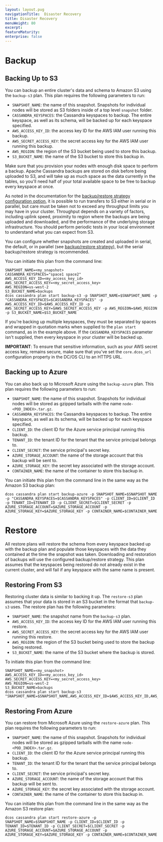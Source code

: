 ```yaml
---
layout: layout.pug
navigationTitle:  Disaster Recovery
title: Disaster Recovery
menuWeight: 80
excerpt:
featureMaturity:
enterprise: false
---
```


<!-- This source repo for this topic is https://github.com/mesosphere/dcos-commons -->


# Backup

## Backing Up to S3

You can backup an entire cluster's data and schema to Amazon S3 using the `backup-s3` plan. This plan requires the following parameters to run:
- `SNAPSHOT_NAME`: the name of this snapshot. Snapshots for individual nodes will be stored as S3 folders inside of a top level `snapshot` folder.
- `CASSANDRA_KEYSPACES`: the Cassandra keyspaces to backup. The entire keyspace, as well as its schema, will be backed up for each keyspace specified.
- `AWS_ACCESS_KEY_ID`: the access key ID for the AWS IAM user running this backup.
- `AWS_SECRET_ACCESS_KEY`: the secret access key for the AWS IAM user running this backup.
- `AWS_REGION`: the region of the S3 bucket being used to store this backup.
- `S3_BUCKET_NAME`: the name of the S3 bucket to store this backup in.

Make sure that you provision your nodes with enough disk space to perform a backup. Apache Cassandra backups are stored on disk before being uploaded to S3, and will take up as much space as the data currently in the tables, so you'll need half of your total available space to be free to backup every keyspace at once.

As noted in the documentation for the [backup/restore strategy configuration option](#backup-restore-strategy), it is possible to run transfers to S3 either in serial or in parallel, but care must be taken not to exceed any throughput limits you may have in your cluster. Throughput depends on a variety of factors, including uplink speed, proximity to region where the backups are being uploaded and downloaded, and the performance of the underlying storage infrastructure. You should perform periodic tests in your local environment to understand what you can expect from S3.

You can configure whether snapshots are created and uploaded in serial, the default, or in parallel (see [backup/restore strategy](#backup-restore-strategy)), but the serial backup/restore strategy is recommended.

You can initiate this plan from the command line:
```
SNAPSHOT_NAME=<my_snapshot>
CASSANDRA_KEYSPACES="space1 space2"
AWS_ACCESS_KEY_ID=<my_access_key_id>
AWS_SECRET_ACCESS_KEY=<my_secret_access_key>
AWS_REGION=us-west-2
S3_BUCKET_NAME=backups
dcos cassandra plan start backup-s3 -p SNAPSHOT_NAME=$SNAPSHOT_NAME -p "CASSANDRA_KEYSPACES=$CASSANDRA_KEYSPACES" -p AWS_ACCESS_KEY_ID=$AWS_ACCESS_KEY_ID -p AWS_SECRET_ACCESS_KEY=$AWS_SECRET_ACCESS_KEY -p AWS_REGION=$AWS_REGION -p S3_BUCKET_NAME=$S3_BUCKET_NAME
```

If you're backing up multiple keyspaces, they must be separated by spaces and wrapped in quotation marks when supplied to the `plan start` command, as in the example above. If the `CASSANDRA_KEYSPACES` parameter isn't supplied, then every keyspace in your cluster will be backed up.

**IMPORTANT**: To ensure that sensitive information, such as your AWS secret access key, remains secure, make sure that you've set the `core.dcos_url` configuration property in the DC/OS CLI to an HTTPS URL.

## Backing up to Azure

You can also back up to Microsoft Azure using the `backup-azure` plan. This plan requires the following parameters to run:

- `SNAPSHOT_NAME`: the name of this snapshot. Snapshots for individual nodes will be stored as gzipped tarballs with the name `node-<POD_INDEX>.tar.gz`.
- `CASSANDRA_KEYSPACES`: the Cassandra keyspaces to backup. The entire keyspace, as well as its schema, will be backed up for each keyspace specified.
- `CLIENT_ID`: the client ID for the Azure service principal running this backup.
- `TENANT_ID`: the tenant ID for the tenant that the service principal belongs to.
- `CLIENT_SECRET`: the service principal's secret key.
- `AZURE_STORAGE_ACCOUNT`: the name of the storage account that this backup will be sent to.
- `AZURE_STORAGE_KEY`: the secret key associated with the storage account.
- `CONTAINER_NAME`: the name of the container to store this backup in.

You can initiate this plan from the command line in the same way as the Amazon S3 backup plan:
```
dcos cassandra plan start backup-azure -p SNAPSHOT_NAME=$SNAPSHOT_NAME -p "CASSANDRA_KEYSPACES=$CASSANDRA_KEYSPACES" -p CLIENT_ID=$CLIENT_ID -p TENANT_ID=$TENANT_ID -p CLIENT_SECRET=$CLIENT_SECRET -p AZURE_STORAGE_ACCOUNT=$AZURE_STORAGE_ACCOUNT -p AZURE_STORAGE_KEY=$AZURE_STORAGE_KEY -p CONTAINER_NAME=$CONTAINER_NAME
```

# Restore

All restore plans will restore the schema from every keyspace backed up with the backup plan and populate those keyspaces with the data they contained at the time the snapshot was taken. Downloading and restoration of backups will use the configured backup/restore strategy. This plan assumes that the keyspaces being restored do not already exist in the current cluster, and will fail if any keyspace with the same name is present.

## Restoring From S3

Restoring cluster data is similar to backing it up. The `restore-s3` plan assumes that your data is stored in an S3 bucket in the format that `backup-s3` uses. The restore plan has the following parameters:
- `SNAPSHOT_NAME`: the snapshot name from the `backup-s3` plan.
- `AWS_ACCESS_KEY_ID`: the access key ID for the AWS IAM user running this restore.
- `AWS_SECRET_ACCESS_KEY`: the secret access key for the AWS IAM user running this restore.
- `AWS_REGION`: the region of the S3 bucket being used to store the backup being restored.
- `S3_BUCKET_NAME`: the name of the S3 bucket where the backup is stored.

To initiate this plan from the command line:
```
SNAPSHOT_NAME=<my_snapshot>
AWS_ACCESS_KEY_ID=<my_access_key_id>
AWS_SECRET_ACCESS_KEY=<my_secret_access_key>
AWS_REGION=us-west-2
S3_BUCKET_NAME=backups
dcos cassandra plan start backup-s3 "SNAPSHOT_NAME=$SNAPSHOT_NAME,AWS_ACCESS_KEY_ID=$AWS_ACCESS_KEY_ID,AWS_SECRET_ACCESS_KEY=$AWS_SECRET_ACCESS_KEY,AWS_REGION=$AWS_REGION,S3_BUCKET_NAME=$S3_BUCKET_NAME"
```

## Restoring From Azure

You can restore from Microsoft Azure using the `restore-azure` plan. This plan requires the following parameters to run:

- `SNAPSHOT_NAME`: the name of this snapshot. Snapshots for individual nodes will be stored as gzipped tarballs with the name `node-<POD_INDEX>.tar.gz`.
- `CLIENT_ID`: the client ID for the Azure service principal running this backup.
- `TENANT_ID`: the tenant ID for the tenant that the service principal belongs to.
- `CLIENT_SECRET`: the service principal's secret key.
- `AZURE_STORAGE_ACCOUNT`: the name of the storage account that this backup will be sent to.
- `AZURE_STORAGE_KEY`: the secret key associated with the storage account.
- `CONTAINER_NAME`: the name of the container to store this backup in.

You can initiate this plan from the command line in the same way as the Amazon S3 restore plan:
```
dcos cassandra plan start restore-azure -p SNAPSHOT_NAME=$SNAPSHOT_NAME -p CLIENT_ID=$CLIENT_ID -p TENANT_ID=$TENANT_ID -p CLIENT_SECRET=$CLIENT_SECRET -p AZURE_STORAGE_ACCOUNT=$AZURE_STORAGE_ACCOUNT -p AZURE_STORAGE_KEY=$AZURE_STORAGE_KEY -p CONTAINER_NAME=$CONTAINER_NAME
```
